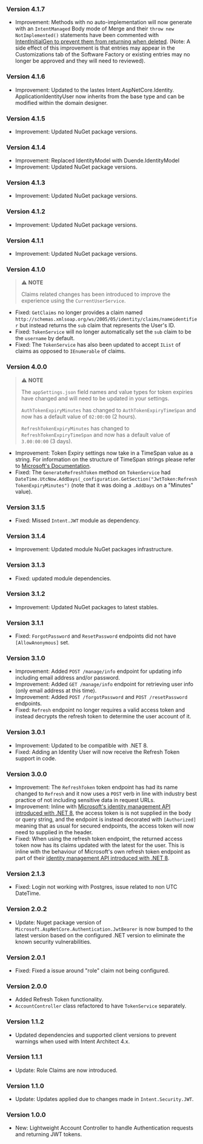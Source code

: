 ### Version 4.1.7

- Improvement: Methods with no auto-implementation will now generate with an `IntentManaged` Body mode of Merge and their `throw new NotImplemented()` statements have been commented with [IntentInitialGen to prevent them from returning when deleted](https://docs.intentarchitect.com/articles/application-development/code-management/code-management-csharp/code-management-csharp.html#the--intentinitialgen-instruction). (Note: A side effect of this improvement is that entries may appear in the Customizations tab of the Software Factory or existing entries may no longer be approved and they will need to reviewed).

### Version 4.1.6

- Improvement: Updated to the lastes Intent.AspNetCore.Identity. ApplicationIdentityUser now inherits from the base type and can be modified within the domain designer.

### Version 4.1.5

- Improvement: Updated NuGet package versions.

### Version 4.1.4

- Improvement: Replaced IdentityModel with Duende.IdentityModel
- Improvement: Updated NuGet package versions.

### Version 4.1.3

- Improvement: Updated NuGet package versions.

### Version 4.1.2

- Improvement: Updated NuGet package versions.

### Version 4.1.1

- Improvement: Updated NuGet package versions.

### Version 4.1.0

> ⚠️ **NOTE**
> 
> Claims related changes has been introduced to improve the experience using the `CurrentUserService`.

- Fixed: `GetClaims` no longer provides a claim named `http://schemas.xmlsoap.org/ws/2005/05/identity/claims/nameidentifier` but instead returns the `sub` claim that represents the User's ID.
- Fixed: `TokenService` will no longer automatically set the `sub` claim to be the `username` by default.
- Fixed: The `TokenService` has also been updated to accept `IList` of claims as opposed to `IEnumerable` of claims.

### Version 4.0.0

> ⚠️ **NOTE**
>
> The `appSettings.json` field names and value types for token expiries have changed and will need to be updated in your settings.
>
> `AuthTokenExpiryMinutes` has changed to `AuthTokenExpiryTimeSpan` and now has a default value of `02:00:00` (2 hours).
>
> `RefreshTokenExpiryMinutes` has changed to `RefreshTokenExpiryTimeSpan` and now has a default value of `3.00:00:00` (3 days).

- Improvement: Token Expiry settings now take in a TimeSpan value as a string. For information on the structure of TimeSpan strings please refer to [Microsoft's Documentation](https://learn.microsoft.com/dotnet/api/system.timespan.tostring#system-timespan-tostring).
- Fixed: The `GenerateRefreshToken` method on `TokenService` had `DateTime.UtcNow.AddDays(_configuration.GetSection("JwtToken:RefreshTokenExpiryMinutes")` (note that it was doing a `.AddDays` on a "Minutes" value).

### Version 3.1.5

- Fixed: Missed `Intent.JWT` module as dependency.

### Version 3.1.4

- Improvement: Updated module NuGet packages infrastructure.

### Version 3.1.3

- Fixed: updated module dependencies.

### Version 3.1.2

- Improvement: Updated NuGet packages to latest stables.

### Version 3.1.1

- Fixed: `ForgotPassword` and `ResetPassword` endpoints did not have `[AllowAnonymous]` set.

### Version 3.1.0

- Improvement: Added `POST /manage/info` endpoint for updating info including email address and/or password.
- Improvement: Added `GET /manage/info` endpoint for retrieving user info (only email address at this time).
- Improvement: Added `POST /forgotPassword` and `POST /resetPassword` endpoints.
- Fixed: `Refresh` endpoint no longer requires a valid access token and instead decrypts the refresh token to determine the user account of it.

### Version 3.0.1

- Improvement: Updated to be compatible with .NET 8.
- Fixed: Adding an Identity User will now receive the Refresh Token support in code.

### Version 3.0.0

- Improvement: The `RefreshToken` token endpoint has had its name changed to `Refresh` and it now uses a `POST` verb in line with industry best practice of not including sensitive data in request URLs.
- Improvement: Inline with [Microsoft's identity management API introduced with .NET 8](https://devblogs.microsoft.com/dotnet/whats-new-with-identity-in-dotnet-8/), the access token is is not supplied in the body or query string, and the endpoint is instead decorated with `[Authorized]` meaning that as usual for secured endpoints, the access token will now need to supplied in the header.
- Fixed: When using the refresh token endpoint, the returned access token now has its claims updated with the latest for the user. This is inline with the behaviour of Microsoft's own refresh token endpoint as part of their [identity management API introduced with .NET 8](https://devblogs.microsoft.com/dotnet/whats-new-with-identity-in-dotnet-8/).

### Version 2.1.3

- Fixed: Login not working with Postgres, issue related to non UTC DateTime.

### Version 2.0.2

- Update: Nuget package version of `Microsoft.AspNetCore.Authentication.JwtBearer` is now bumped to the latest version based on the configured .NET version to eliminate the known security vulnerabilities.

### Version 2.0.1

- Fixed: Fixed a issue around "role" claim not being configured.

### Version 2.0.0

- Added Refresh Token functionality.
- `AccountController` class refactored to have `TokenService` separately.

### Version 1.1.2

- Updated dependencies and supported client versions to prevent warnings when used with Intent Architect 4.x.

### Version 1.1.1

- Update: Role Claims are now introduced.

### Version 1.1.0

- Update: Updates applied due to changes made in `Intent.Security.JWT`.

### Version 1.0.0

- New: Lightweight Account Controller to handle Authentication requests and returning JWT tokens.
